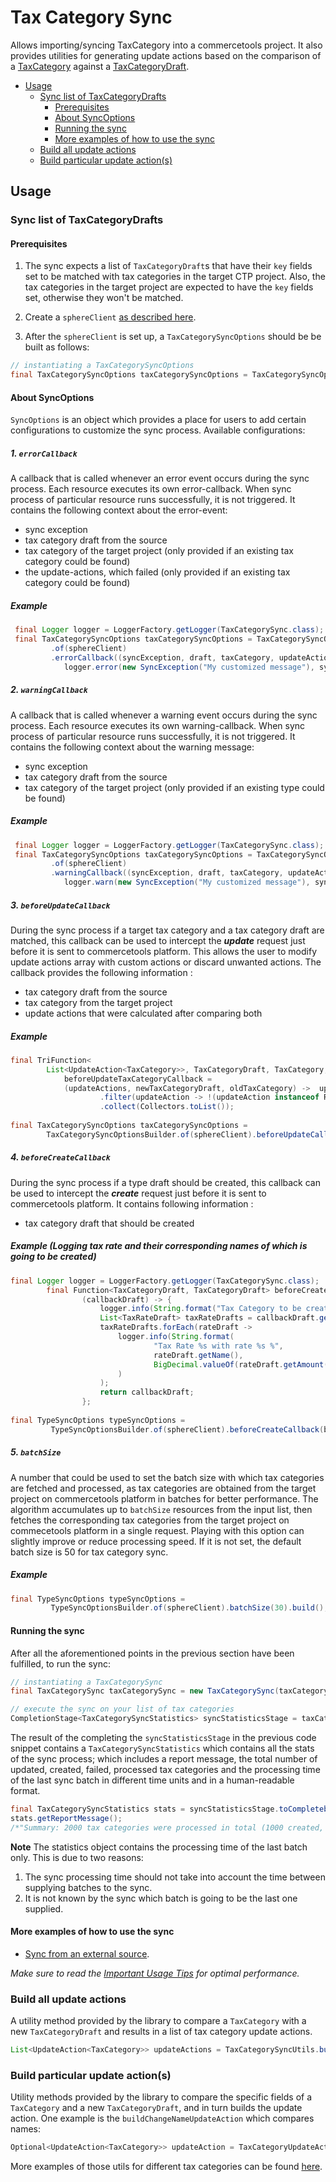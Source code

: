 # Tax Category Sync

Allows importing/syncing TaxCategory into a commercetools project. 
It also provides utilities for generating update actions based on the comparison of a [TaxCategory](https://docs.commercetools.com/http-api-projects-taxCategories#taxcategory) 
against a [TaxCategoryDraft](https://docs.commercetools.com/http-api-projects-taxCategories#taxcategorydraft).

<!-- START doctoc generated TOC please keep comment here to allow auto update -->
<!-- DON'T EDIT THIS SECTION, INSTEAD RE-RUN doctoc TO UPDATE -->


- [Usage](#usage)
  - [Sync list of TaxCategoryDrafts](#sync-list-of-taxcategorydrafts)
    - [Prerequisites](#prerequisites)
    - [About SyncOptions](#about-syncoptions)
    - [Running the sync](#running-the-sync)
    - [More examples of how to use the sync](#more-examples-of-how-to-use-the-sync)
  - [Build all update actions](#build-all-update-actions)
  - [Build particular update action(s)](#build-particular-update-actions)

<!-- END doctoc generated TOC please keep comment here to allow auto update -->

## Usage
        
### Sync list of TaxCategoryDrafts

#### Prerequisites
1. The sync expects a list of `TaxCategoryDraft`s that have their `key` fields set to be matched with
tax categories in the target CTP project. Also, the tax categories in the target project are expected to have the `key`
fields set, otherwise they won't be matched.

2. Create a `sphereClient` [as described here](IMPORTANT_USAGE_TIPS.md#sphereclient-creation).

3. After the `sphereClient` is set up, a `TaxCategorySyncOptions` should be be built as follows:
````java
// instantiating a TaxCategorySyncOptions
final TaxCategorySyncOptions taxCategorySyncOptions = TaxCategorySyncOptionsBuilder.of(sphereClient).build();
````


#### About SyncOptions
`SyncOptions` is an object which provides a place for users to add certain configurations to customize the sync process.
Available configurations:

##### 1. `errorCallback`
A callback that is called whenever an error event occurs during the sync process. Each resource executes its own 
error-callback. When sync process of particular resource runs successfully, it is not triggered. It contains the 
following context about the error-event:

* sync exception
* tax category draft from the source
* tax category of the target project (only provided if an existing tax category could be found)
* the update-actions, which failed (only provided if an existing tax category could be found)

##### Example 
````java
 final Logger logger = LoggerFactory.getLogger(TaxCategorySync.class);
 final TaxCategorySyncOptions taxCategorySyncOptions = TaxCategorySyncOptionsBuilder
         .of(sphereClient)
         .errorCallback((syncException, draft, taxCategory, updateActions) -> 
            logger.error(new SyncException("My customized message"), syncException)).build();
````
    
##### 2. `warningCallback`
A callback that is called whenever a warning event occurs during the sync process. Each resource executes its own 
warning-callback. When sync process of particular resource runs successfully, it is not triggered. It contains the 
following context about the warning message:

* sync exception
* tax category draft from the source 
* tax category of the target project (only provided if an existing type could be found)

##### Example 
````java
 final Logger logger = LoggerFactory.getLogger(TaxCategorySync.class);
 final TaxCategorySyncOptions taxCategorySyncOptions = TaxCategorySyncOptionsBuilder
         .of(sphereClient)
         .warningCallback((syncException, draft, taxCategory, updateActions) -> 
            logger.warn(new SyncException("My customized message"), syncException)).build();
````

##### 3. `beforeUpdateCallback`
During the sync process if a target tax category and a tax category draft are matched, this callback can be used to 
intercept the **_update_** request just before it is sent to commercetools platform. This allows the user to modify 
update actions array with custom actions or discard unwanted actions. The callback provides the following information :
 
 * tax category draft from the source
 * tax category from the target project
 * update actions that were calculated after comparing both

##### Example
````java
final TriFunction<
        List<UpdateAction<TaxCategory>>, TaxCategoryDraft, TaxCategory, List<UpdateAction<TaxCategory>>> 
            beforeUpdateTaxCategoryCallback =
            (updateActions, newTaxCategoryDraft, oldTaxCategory) ->  updateActions.stream()
                    .filter(updateAction -> !(updateAction instanceof RemoveTaxRate))
                    .collect(Collectors.toList());
                        
final TaxCategorySyncOptions taxCategorySyncOptions = 
        TaxCategorySyncOptionsBuilder.of(sphereClient).beforeUpdateCallback(beforeUpdateTaxCategoryCallback).build();
````

##### 4. `beforeCreateCallback`
During the sync process if a type draft should be created, this callback can be used to intercept 
the **_create_** request just before it is sent to commercetools platform.  It contains following information : 

 * tax category draft that should be created
 
##### Example (Logging tax rate and their corresponding names of which is going to be created)
````java
final Logger logger = LoggerFactory.getLogger(TaxCategorySync.class);
        final Function<TaxCategoryDraft, TaxCategoryDraft> beforeCreateTaxCategoryCallback =
                (callbackDraft) -> {
                    logger.info(String.format("Tax Category to be created : %s", callbackDraft.getName()));
                    List<TaxRateDraft> taxRateDrafts = callbackDraft.getTaxRates();
                    taxRateDrafts.forEach(rateDraft -> 
                        logger.info(String.format(
                                "Tax Rate %s with rate %s %", 
                                rateDraft.getName(),
                                BigDecimal.valueOf(rateDraft.getAmount()).multiply(BigDecimal.valueOf(100)).toString())
                        )
                    );
                    return callbackDraft;
                };
                         
final TypeSyncOptions typeSyncOptions = 
         TypeSyncOptionsBuilder.of(sphereClient).beforeCreateCallback(beforeCreateTypeCallback).build();
````

##### 5. `batchSize`
A number that could be used to set the batch size with which tax categories are fetched and processed,
as tax categories are obtained from the target project on commercetools platform in batches for better performance. The 
algorithm accumulates up to `batchSize` resources from the input list, then fetches the corresponding tax categories 
from the target project on commecetools platform in a single request. Playing with this option can slightly improve or 
reduce processing speed. If it is not set, the default batch size is 50 for tax category sync.
##### Example
````java                         
final TypeSyncOptions typeSyncOptions = 
         TypeSyncOptionsBuilder.of(sphereClient).batchSize(30).build();
````

#### Running the sync
After all the aforementioned points in the previous section have been fulfilled, to run the sync:
````java
// instantiating a TaxCategorySync
final TaxCategorySync taxCategorySync = new TaxCategorySync(taxCategorySyncOptions);

// execute the sync on your list of tax categories
CompletionStage<TaxCategorySyncStatistics> syncStatisticsStage = taxCategorySync.sync(taxCategoryDrafts);
````
The result of the completing the `syncStatisticsStage` in the previous code snippet contains a `TaxCategorySyncStatistics`
which contains all the stats of the sync process; which includes a report message, the total number of updated, created,
failed, processed tax categories and the processing time of the last sync batch in different time units and in a
human-readable format.

````java
final TaxCategorySyncStatistics stats = syncStatisticsStage.toCompletebleFuture().join();
stats.getReportMessage();
/*"Summary: 2000 tax categories were processed in total (1000 created, 995 updated, 5 failed to sync)."*/
````

__Note__ The statistics object contains the processing time of the last batch only. This is due to two reasons:

 1. The sync processing time should not take into account the time between supplying batches to the sync.
 2. It is not known by the sync which batch is going to be the last one supplied.
  
#### More examples of how to use the sync
 
- [Sync from an external source](https://github.com/commercetools/commercetools-sync-java/tree/master/src/integration-test/java/com/commercetools/sync/integration/externalsource/taxcategories/TaxCategorySyncIT.java).

*Make sure to read the [Important Usage Tips](IMPORTANT_USAGE_TIPS.md) for optimal performance.*

### Build all update actions

A utility method provided by the library to compare a `TaxCategory` with a new `TaxCategoryDraft` and results in a list of tax category update actions.
```java
List<UpdateAction<TaxCategory>> updateActions = TaxCategorySyncUtils.buildActions(taxCategory, taxCategoryDraft, taxCategorySyncOptions);
```

### Build particular update action(s)

Utility methods provided by the library to compare the specific fields of a `TaxCategory` and a new `TaxCategoryDraft`, and in turn builds
 the update action. One example is the `buildChangeNameUpdateAction` which compares names:
````java
Optional<UpdateAction<TaxCategory>> updateAction = TaxCategoryUpdateActionUtils.buildChangeNameAction(oldTaxCategory, taxCategoryDraft);
````
More examples of those utils for different tax categories can be found [here](https://github.com/commercetools/commercetools-sync-java/tree/master/src/test/java/com/commercetools/sync/taxcategories/utils/TaxCategoryUpdateActionUtilsTest.java).
